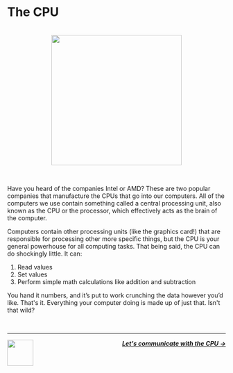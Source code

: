 # The CPU

<p align="center">
  <br />
  <img height="300" src="https://cloud-iprjhyjdt-hack-club-bot.vercel.app/0processor.png">
</p>
<br />

Have you heard of the companies Intel or AMD? These are two popular companies that manufacture the CPUs that go into our computers. All of the computers we use contain something called a central processing unit, also known as the CPU or the processor, which effectively acts as the brain of the computer.

Computers contain other processing units (like the graphics card!) that are responsible for processing other more specific things, but the CPU is your general powerhouse for all computing tasks. That being said, the CPU can do shockingly little. It can:

1. Read values
1. Set values
1. Perform simple math calculations like addition and subtraction

You hand it numbers, and it’s put to work crunching the data however you’d like. That's it. Everything your computer doing is made up of just that. Isn't that wild?

<br />

---

<a href="/guide/introduction.md">
  <picture>
    <source media="(prefers-color-scheme: dark)" srcset="https://cloud-5aq8uo1rv-hack-club-bot.vercel.app/0backd.png">
    <img align="left" width="60" src="https://cloud-5v3nvbscw-hack-club-bot.vercel.app/0backl.png" />
  </picture>
</a>

<p align="right">
  <em>
    <b>
      <a href="/guide/cpu/communicating.md">
        Let's communicate with the CPU →
      </a>
    </b>
  </em>
</p>
